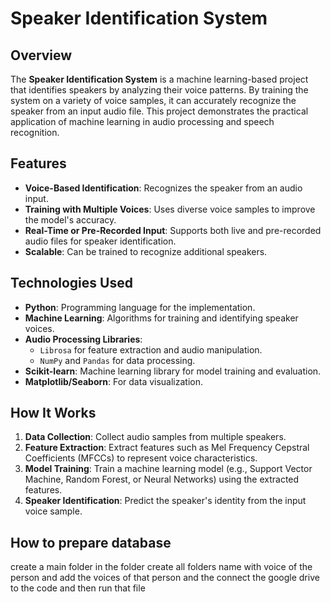 # Speaker Identification System

## Overview
The **Speaker Identification System** is a machine learning-based project that identifies speakers by analyzing their voice patterns. By training the system on a variety of voice samples, it can accurately recognize the speaker from an input audio file. This project demonstrates the practical application of machine learning in audio processing and speech recognition.

## Features
- **Voice-Based Identification**: Recognizes the speaker from an audio input.
- **Training with Multiple Voices**: Uses diverse voice samples to improve the model's accuracy.
- **Real-Time or Pre-Recorded Input**: Supports both live and pre-recorded audio files for speaker identification.
- **Scalable**: Can be trained to recognize additional speakers.

## Technologies Used
- **Python**: Programming language for the implementation.
- **Machine Learning**: Algorithms for training and identifying speaker voices.
- **Audio Processing Libraries**: 
  - `Librosa` for feature extraction and audio manipulation.
  - `NumPy` and `Pandas` for data processing.
- **Scikit-learn**: Machine learning library for model training and evaluation.
- **Matplotlib/Seaborn**: For data visualization.

## How It Works
1. **Data Collection**: Collect audio samples from multiple speakers.
2. **Feature Extraction**: Extract features such as Mel Frequency Cepstral Coefficients (MFCCs) to represent voice characteristics.
3. **Model Training**: Train a machine learning model (e.g., Support Vector Machine, Random Forest, or Neural Networks) using the extracted features.
4. **Speaker Identification**: Predict the speaker's identity from the input voice sample.

## How to prepare database
create a main folder in the folder create all folders name with voice of the person and add the voices of that person and the connect the google drive to the code and then run that file
